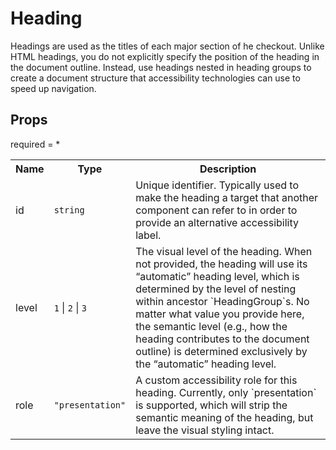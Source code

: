 # Heading

Headings are used as the titles of each major section of he checkout. Unlike HTML headings, you do not explicitly specify the position of the heading in the document outline. Instead, use headings nested in heading groups to create a document structure that accessibility technologies can use to speed up navigation.
 
## Props
required = *
<table><tr><th>Name</th><th>Type</th><th>Description</th></tr><tr><td>id</td><td><code>string</code></td><td>Unique identifier. Typically used to make the heading a target that another component can refer to in order to provide an alternative accessibility label. </td></tr><tr><td>level</td><td><code>1</code> | <code>2</code> | <code>3</code></td><td>The visual level of the heading. When not provided, the heading will use its “automatic” heading level, which is determined by the level of nesting within ancestor `HeadingGroup`s. No matter what value you provide here, the semantic level (e.g., how the heading contributes to the document outline) is determined exclusively by the “automatic” heading level. </td></tr><tr><td>role</td><td><code>"presentation"</code></td><td>A custom accessibility role for this heading. Currently, only `presentation` is supported, which will strip the semantic meaning of the heading, but leave the visual styling intact. </td></tr></table>